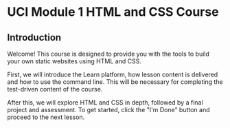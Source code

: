 # UCI Module 1 HTML and CSS Course

## Introduction

Welcome! This course is designed to provide you with the tools to build your own
static websites using HTML and CSS.

First, we will introduce the Learn platform, how lesson content is delivered and
how to use the command line. This will be necessary for completing the test-driven content of the course.

After this, we will explore HTML and CSS in depth, followed by a final project
and assessment. To get started, click the "I'm Done" button and proceed to the
next lesson.
